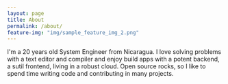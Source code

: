 ```yaml
---
layout: page
title: About
permalink: /about/
feature-img: "img/sample_feature_img_2.png"
---
```


I'm a 20 years old System Engineer from Nicaragua. I love solving problems with a text editor and compiler and enjoy build apps with a potent backend, a sutil frontend, living in a robust cloud. Open source rocks, so I like to spend time writing code and contributing in many projects.

